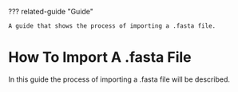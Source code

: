 ??? related-guide "Guide"

    A guide that shows the process of importing a .fasta file.

# How To Import A .fasta File

In this guide the process of importing a .fasta file will be described.
